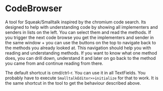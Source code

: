 # CodeBrowser

A tool for Squeak/Smalltalk inspired by the chromium code search. Its designed to help with understanding code by showing all implementers and
senders in lists on the left. You can select them and read the methods. If you trigger the next code browse you get the implementers and sender in 
the same window + you can use the buttons on the top to navigate back to the methods you already looked at. This navigation should help you with 
reading and understanding methods. If you want to know what one method does, you can drill down, understand it and later on go back to the method 
you came from and continue reading from there.

The default shortcut is cmd/ctrl-r. You can use it in all TextFields. You probably have to execute `SmalltalkEditor>>initialize` for that to work. 
It is the same shortcut in the tool to get the behaviour described above.
